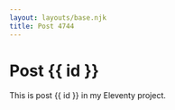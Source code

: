 ```yaml
---
layout: layouts/base.njk
title: Post 4744
---
```


# Post {{ id }}

This is post {{ id }} in my Eleventy project.
